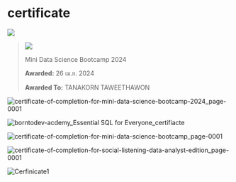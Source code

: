 # certificate

![](https://ci3.googleusercontent.com/meips/ADKq_NYfLGw62LPb2jLeuAZZ5UqHtQzUX--1XukuJ-GxD6aS8lrTw-_4qWhWsBwixFTA8d4FBifdJMl1G2AzreUPnfqBxa7oqNmAcP3nfHAqsBM2Iqcvfqm45Wp_KT4YiLU=s0-d-e1-ft#https://api.badgr.io/public/badges/R2b_7iDFQse5ziLlvkxZIQ/image?type=png)

> [![](https://api.badgr.io/public/assertions/UbnJFp3-StOyKiLP7sH2Ew/image)](https://badgr.com/backpack/badges/662bbad1e6029017b0b76c1b)
> 
> Mini Data Science Bootcamp 2024
> 
> **Awarded:** 26 เม.ย. 2024
> 
> **Awarded To:** TANAKORN TAWEETHAWON

![certificate-of-completion-for-mini-data-science-bootcamp-2024_page-0001](https://github.com/slowhandc1ap/certificate/assets/120072774/45ac4d4e-12e8-4475-bf98-2dcc7aae7be0)


![borntodev-acdemy_Essential SQL for Everyone_certifiacte](https://github.com/slowhandc1ap/certificate/assets/120072774/a8ba9e67-352a-4c55-a9de-b3387e6b2fa0)

![certificate-of-completion-for-mini-data-science-bootcamp_page-0001](https://github.com/slowhandc1ap/certificate/assets/120072774/827f5049-a63c-441f-8a4e-53dcd0232801)

![certificate-of-completion-for-social-listening-data-analyst-edition_page-0001](https://github.com/slowhandc1ap/certificate/assets/120072774/744287f9-1330-4cfa-8e66-59f85411f7c2)


![Cerfinicate1](https://github.com/slowhandc1ap/certificate/assets/120072774/aed080bb-f063-482d-a674-d3813cda9775)
